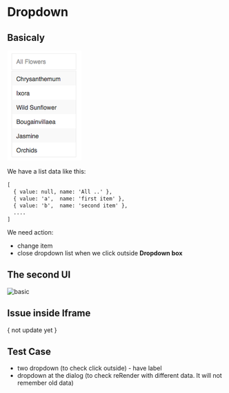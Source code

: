 # Dropdown

## Basicaly

![Basic](https://raw.githubusercontent.com/uixcrazy/hhd-storybook/master/packages/dropdown/docs/images/dropdown01.png)

We have a list data like this:

```
[
  { value: null, name: 'All ..' },
  { value: 'a',  name: 'first item' },
  { value: 'b',  name: 'second item' },
  ....
]
```

We need action:
  - change item
  - close dropdown list when we click outside **Dropdown box**


## The second UI

![basic](https://raw.githubusercontent.com/uixcrazy/hhd-storybook/master/packages/dropdown/src/docs/images/dropdown02.png)

## Issue inside Iframe
  { not update yet }
## Test Case
  - two dropdown (to check click outside) - have label
  - dropdown at the dialog (to check reRender with different data. It will not remember old data)


